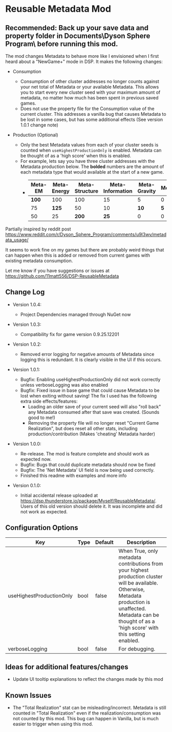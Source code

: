 

# Reusable Metadata Mod
## Recommended: Back up your save data and property folder in Documents\Dyson Sphere Program\ before running this mod. 

The mod changes Metadata to behave more like I envisioned when I first heard about a "NewGame+" mode in DSP. It makes the following changes:

 - Consumption
	- Consumption of other cluster addresses no longer counts against your net total of Metadata or your available Metadata. This allows you to start every new cluster seed with your maximum amount of metadata, no matter how much has been spent in previous saved games.
	- Does not use the property file for the Consumption value of the current cluster. This addresses a vanilla bug that causes Metadata to be lost in some cases, but has some additional effects (See version 1.0.1 change note)

 - Production (Optional)
	- Only the best Metadata values from each of your cluster seeds is counted when `useHighestProductionOnly` is enabled. Metadata can be thought of as a 'high score' when this is enabled. 
	- For example, lets say you have three cluster addresses with the  Metadata production below. The **bolded** numbers are the amount of each metadata type that would available at the start of a new game.
	   - |Meta-EM|Meta-Energy|Meta-Structure|Meta-Information|Meta-Gravity|Metaverse|	
	     |------------|---------------|------------------|---------------------|----------------|------------| 
	     | **100** | 100 | 100 | 15 | 5 | 0 |
	     | 75 | **125** | 50 | 10 | **10** | **5** |
	     | 50 | 25 | **200** | **25** | 0 | 0 |
	 
		

Partially inspired by reddit post https://www.reddit.com/r/Dyson_Sphere_Program/comments/u9l3wv/metadata_usage/

It seems to work fine on my games but there are probably weird things that can happen when this is added or removed from current games with existing metadata consumption.

Let me know if you have suggestions or issues at https://github.com/11matt556/DSP-ReusableMetadata

## Change Log
- Version 1.0.4:
	- Project Dependencies managed through NuGet now

- Version 1.0.3:
	- Compatibility fix for game version 0.9.25.12201

- Version 1.0.2:
	- Removed error logging for negative amounts of Metadata since logging this is redundant. It is clearly visible in the UI if this occurs.

- Version 1.0.1:
	- Bugfix: Enabling useHighestProductionOnly did not work correctly unless verboseLogging was also enabled
	- Bugfix: Fixed issue in base game that could cause Metadata to be lost when exiting without saving! The fix I used has the following extra side effects/features:
		- Loading an older save of your current seed will also "roll back" any Metadata consumed after that save was created. (Sounds good to me!)
		- Removing the property file will no longer reset "Current Game Realization", but does reset all other stats, including production/contribution (Makes 'cheating' Metadata harder)

- Version 1.0.0:
	- Re-release. The mod is feature complete and should work as expected now. 
	- Bugfix: Bugs that could duplicate metadata should now be fixed 
	- Bugfix: The 'Net Metadata' UI field is now being used correctly.
	- Finished this readme with examples and more info

- Version 0.1.0:
	- Initial accidental release uploaded at https://dsp.thunderstore.io/package/Myself/ReusableMetadata/. Users of this old version should delete it. It was incomplete and did not work as expected.

## Configuration Options


|Key|Type|Default|Description|
|---|---|---|---|
useHighestProductionOnly|bool|false|When True, only metadata contributions from your highest production cluster will be available. Otherwise, Metadata production is unaffected. Metadata can be thought of as a 'high score' with this setting enabled.
verboseLogging|bool|false|For debugging.

## Ideas for additional features/changes
- Update UI tooltip explanations to reflect the changes made by this mod

## Known Issues
- The "Total Realization" stat can be misleading/incorrect. Metadata is still counted in "Total Realization" even if the realization/consumption was not counted by this mod. This bug can happen in Vanilla, but is much easier to trigger when using this mod.